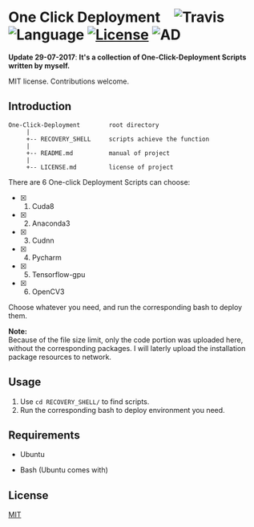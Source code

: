 # One Click Deployment　![Travis](https://img.shields.io/travis/rust-lang/rust/master.svg) ![Language](https://img.shields.io/badge/language-Bash-orange.svg) [![License](https://img.shields.io/badge/license-MIT-blue.svg)](./LICENSE.md) ![AD](https://img.shields.io/badge/Ubuntu下的-一键部署工具-pink.svg)

__Update 29-07-2017__:   __It's a collection of One-Click-Deployment Scripts written by myself.__

MIT license. Contributions welcome.

## Introduction

	One-Click-Deployment        root directory
	     |
	     +-- RECOVERY_SHELL     scripts achieve the function
	     |
	     +-- README.md          manual of project
	     |
	     +-- LICENSE.md         license of project

There are 6 One-click Deployment Scripts can choose:

- [x] 1. Cuda8
- [x] 2. Anaconda3
- [x] 3. Cudnn
- [x] 4. Pycharm
- [x] 5. Tensorflow-gpu
- [x] 6. OpenCV3

Choose whatever you need, and run the corresponding bash to deploy them.

**Note:**<br>
Because of the file size limit, only the code portion was uploaded here, without the corresponding packages. I will laterly upload the installation package resources to network.

## Usage 

1. Use ```cd RECOVERY_SHELL/``` to find scripts.
2. Run the corresponding bash to deploy environment you need.

## Requirements

* Ubuntu

* Bash (Ubuntu comes with)


## License

[MIT](https://github.com/JNingWei/One-click_deployment/blob/master/LICENSE.md)
